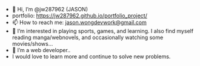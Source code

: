 - 👋 Hi, I’m @jw287962 (JASON)
- portfolio: https://jw287962.github.io/portfolio_project/
- 📫 How to reach me: jason.wongdevwork@gmail.com 
- 👀 I’m interested in playing sports, games, and learning. I also find myself reading manga/webnovels, and occasionally watching some movies/shows...
- 🌱 I’m a web developer..
- I would love to learn more and continue to solve new problems.
<!-- - 💞️ I’m looking to collaborate on ... -->


<!---
jw287962/jw287962 is a ✨ special ✨ repository because its `README.md` (this file) appears on your GitHub profile.
You can click the Preview link to take a look at your changes.
--->
